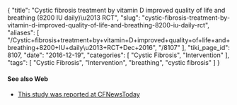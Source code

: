 {
    "title": "Cystic fibrosis treatment by vitamin D improved quality of life and breathing (8200 IU daily)\u2013 RCT",
    "slug": "cystic-fibrosis-treatment-by-vitamin-d-improved-quality-of-life-and-breathing-8200-iu-daily-rct",
    "aliases": [
        "/Cystic+fibrosis+treatment+by+vitamin+D+improved+quality+of+life+and+breathing+8200+IU+daily\u2013+RCT+Dec+2016",
        "/8107"
    ],
    "tiki_page_id": 8107,
    "date": "2016-12-19",
    "categories": [
        "Cystic Fibrosis",
        "Intervention"
    ],
    "tags": [
        "Cystic Fibrosis",
        "Intervention",
        "breathing",
        "cystic fibrosis"
    ]
}


#### See also Web

* [This study was reported at CFNewsToday](https://cysticfibrosisnewstoday.com/2016/12/19/high-levels-vitamin-d-supplements-associated-improved-lung-function-cf-patients/)